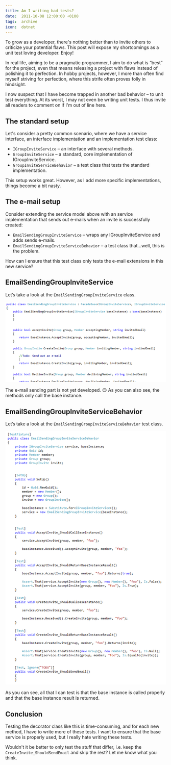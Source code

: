 ```yaml
---
title: Am I writing bad tests?
date:  2011-10-08 12:00:00 +0100
tags:  archive
icon:  dotnet
---
```


To grow as a developer, there's nothing better than to invite others to criticize
your potential flaws. This post will expose my shortcomings as a unit test loving
developer. Enjoy!

In real life, aiming to be a pragmatic programmer, I aim to do what is “best” for
the project, even that means releasing a project with flaws instead of polishing
it to perfection. In hobby projects, however, I more than often find myself striving
for perfection, where this strife often proves folly in hindsight.

I now suspect that I have become trapped in another bad behavior – to unit test
everything. At its worst, I may not even be writing unit tests. I thus invite all
readers to comment on if I'm out of line here.


## The standard setup

Let's consider a pretty common scenario, where we have a service interface, an 
interface implementation and an implementation test class:

- `IGroupInviteService` – an interface with several methods.
- `GroupInviteService` – a standard, core implementation of IGroupInviteService.
- `GroupInviteServiceBehavior` – a test class that tests the standard implementation.

This setup works great. However, as I add more specific implementations, things become
a bit nasty.


## The e-mail setup

Consider extending the service model above with an service implementation that sends
out e-mails when an invite is successfully created:

- `EmailSendingGroupInviteService` – wraps any IGroupInviteService and adds sends e-mails.
- `EmailSendingGroupInviteServiceBehavior` – a test class that...well, this is the problem.

How can I ensure that this test class only tests the e-mail extensions in this new service?


## EmailSendingGroupInviteService

Let’s take a look at the `EmailSendingGroupInviteService` class.

![EmailSendingGroupInviteService](/assets/blog/2011/111008-1.png "EmailSendingGroupInviteService")

The e-mail sending part is not yet developed. 😉 As you can also see, the methods only
call the base instance.


## EmailSendingGroupInviteServiceBehavior

Let’s take a look at the `EmailSendingGroupInviteServiceBehavior` test class.

![EmailSendingGroupInviteServiceBehavior](/assets/blog/2011/111008-2.png "EmailSendingGroupInviteServiceBehavior")

As you can see, all that I can test is that the base instance is called properly
and that the base instance result is returned.


## Conclusion

Testing the decorator class like this is time-consuming, and for each new method,
I have to write more of these tests. I want to ensure that the base service is 
properly used, but I really hate writing these tests.

Wouldn't it be better to only test the stuff that differ, i.e. keep the
`CreateInvite_ShouldSendEmail` and skip the rest? Let me know what you think.